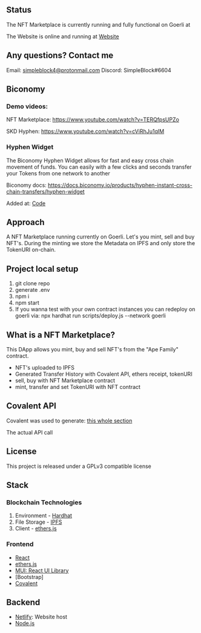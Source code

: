 ## Status

The NFT Marketplace is currently running and fully functional on Goerli at

The Website is online and running at [Website](https://famous-smakager-f1beb0.netlify.app/)

## Any questions? Contact me

Email: simpleblock4@protonmail.com
Discord: SimpleBlock#6604

## Biconomy

### Demo videos:

NFT Marketplace: https://www.youtube.com/watch?v=TERQfpsUPZo

SKD Hyphen: https://www.youtube.com/watch?v=cViRhJu1qIM

### Hyphen Widget

The Biconomy Hyphen Widget allows for fast and easy cross chain movement of funds. You can easily with a few clicks and seconds transfer your
Tokens from one network to another

Biconomy docs: https://docs.biconomy.io/products/hyphen-instant-cross-chain-transfers/hyphen-widget

Added at: [Code]()

## Approach

A NFT Marketplace running currently on Goerli. Let's you mint, sell and buy NFT's. During the minting we store the Metadata on IPFS and only store the TokenURI on-chain.

## Project local setup

1. git clone repo
2. generate .env
3. npm i
4. npm start
5. If you wanna test with your own contract instances you can redeploy on goerli via:
   npx hardhat run scripts/deploy.js --network goerli

## What is a NFT Marketplace?

This DApp allows you mint, buy and sell NFT's from the "Ape Family" contract.

- NFT's uploaded to IPFS
- Generated Transfer History with Covalent API, ethers receipt, tokenURI
- sell, buy with NFT Marketplace contract
- mint, transfer and set TokenURI with NFT contract

## Covalent API

Covalent was used to generate: [this whole section]()

The actual API call

## License

This project is released under a GPLv3 compatible license

## Stack

### Blockchain Technologies

1. Environment - [Hardhat](https://hardhat.org/)
2. File Storage - [IPFS](https://github.com/ipfs/js-ipfs/tree/master/packages/ipfs-http-client#install)
3. Client - [ethers.js](https://docs.ethers.io/v5/)

### Frontend

- [React](https://reactjs.org/)
- [ethers.js](https://docs.ethers.io/v5/)
- [MUI: React UI Library](https://mui.com/)
- [Bootstrap]
- [Covalent](https://www.covalenthq.com/docs/api/)

## Backend

- [Netlify](https://www.netlify.com/): Website host
- [Node.js](https://nodejs.org/en/)
